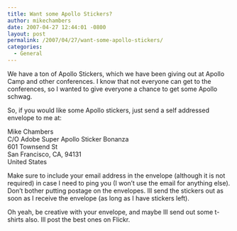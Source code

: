 ```yaml
---
title: Want some Apollo Stickers?
author: mikechambers
date: 2007-04-27 12:44:01 -0800
layout: post
permalink: /2007/04/27/want-some-apollo-stickers/
categories:
  - General
---
```



We have a ton of Apollo Stickers, which we have been giving out at Apollo Camp and other conferences. I know that not everyone can get to the conferences, so I wanted to give everyone a chance to get some Apollo schwag.

So, if you would like some Apollo stickers, just send a self addressed envelope to me at:

Mike Chambers  
C/O Adobe Super Apollo Sticker Bonanza  
601 Townsend St  
San Francisco, CA, 94131  
United States

Make sure to include your email address in the envelope (although it is not required) in case I need to ping you (I won&#8217;t use the email for anything else). Don&#8217;t bother putting postage on the envelopes. Ill send the stickers out as soon as I receive the envelope (as long as I have stickers left).

Oh yeah, be creative with your envelope, and maybe Ill send out some t-shirts also. Ill post the best ones on Flickr.
